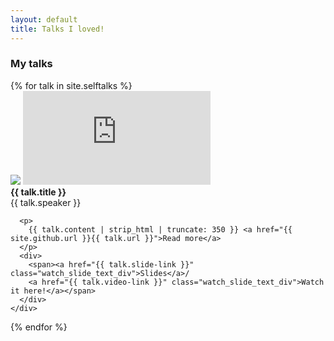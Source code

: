 ```yaml
---
layout: default
title: Talks I loved!
---
```

### My talks


<div class="self-talk-row">
{% for talk in site.selftalks %}
    <div class="self-talk-video-column">
        <div class="if_wrapper">
            <div class="h_iframe">
                <img class="ratio" src="http://placehold.it/9x9" />
                <iframe src="https://www.youtube.com/embed/wPxn7lBSUnQ" frameborder="0" allow="accelerometer; clipboard-write; encrypted-media; gyroscope; picture-in-picture" allowfullscreen></iframe>
            </div>
        </div>
    </div>
    <div class="self-talk-details-column">
      <div class="talk_title"><strong>{{ talk.title }}</strong></div>
      <div>{{ talk.speaker }}</div>

      <p>
        {{ talk.content | strip_html | truncate: 350 }} <a href="{{ site.github.url }}{{ talk.url }}">Read more</a>
      </p>
      <div>
        <span><a href="{{ talk.slide-link }}" class="watch_slide_text_div">Slides</a>/
        <a href="{{ talk.video-link }}" class="watch_slide_text_div">Watch it here!</a></span>
      </div>
    </div>
{% endfor %}
</div>

<br/>

<!-- a href="{{ site.url }}{{ site.baseurl }}{{ page.url }}">{{ page.title }} -->
